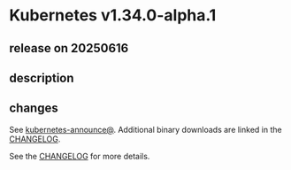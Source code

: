 # Kubernetes v1.34.0-alpha.1

## release on 20250616
## description
## changes
See <a href="https://groups.google.com/forum/#!forum/kubernetes-announce" rel="nofollow">kubernetes-announce@</a>. Additional binary downloads are linked in the <a href="https://github.com/kubernetes/kubernetes/blob/master/CHANGELOG/CHANGELOG-1.34.md">CHANGELOG</a>.

See the <a href="https://github.com/kubernetes/kubernetes/blob/master/CHANGELOG/CHANGELOG-1.34.md">CHANGELOG</a> for more details.

